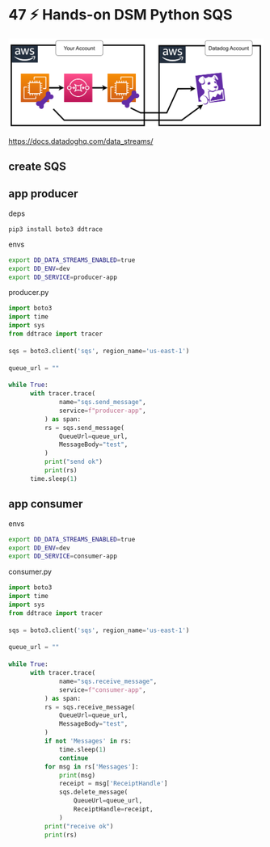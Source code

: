 # 47 ⚡ Hands-on DSM Python SQS

![](../imgs/bc5017e9ec994fde926f213e291f7eb6.png)

https://docs.datadoghq.com/data_streams/

## create SQS

## app producer

deps
```
pip3 install boto3 ddtrace
```

envs
```bash
export DD_DATA_STREAMS_ENABLED=true
export DD_ENV=dev
export DD_SERVICE=producer-app
```

producer.py
```python
import boto3
import time
import sys
from ddtrace import tracer

sqs = boto3.client('sqs', region_name='us-east-1')

queue_url = ""

while True:
      with tracer.trace(
              name="sqs.send_message",
              service=f"producer-app",
          ) as span:
          rs = sqs.send_message(
              QueueUrl=queue_url,
              MessageBody="test",
          )
          print("send ok")
          print(rs)
      time.sleep(1)
```


## app consumer

envs
```bash
export DD_DATA_STREAMS_ENABLED=true
export DD_ENV=dev
export DD_SERVICE=consumer-app
```

consumer.py
```python
import boto3
import time
import sys
from ddtrace import tracer

sqs = boto3.client('sqs', region_name='us-east-1')

queue_url = ""

while True:
      with tracer.trace(
              name="sqs.receive_message",
              service=f"consumer-app",
          ) as span:
          rs = sqs.receive_message(
              QueueUrl=queue_url,
              MessageBody="test",
          )
          if not 'Messages' in rs:
              time.sleep(1)
              continue
          for msg in rs['Messages']:
              print(msg)
              receipt = msg['ReceiptHandle']
              sqs.delete_message(
                  QueueUrl=queue_url,
                  ReceiptHandle=receipt,
              )
          print("receive ok")
          print(rs)
```